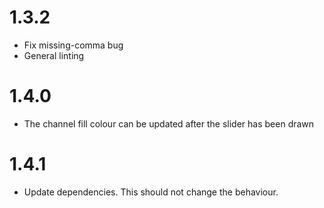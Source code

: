 # 1.3.2

* Fix missing-comma bug
* General linting

# 1.4.0

* The channel fill colour can be updated after the slider has been drawn

# 1.4.1

* Update dependencies. This should not change the behaviour.
